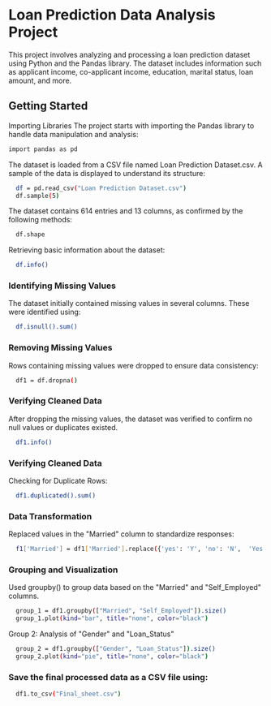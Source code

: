 
# Loan Prediction Data Analysis Project
This project involves analyzing and processing a loan prediction dataset using Python and the Pandas library. The dataset includes information such as applicant income, co-applicant income, education, marital status, loan amount, and more.

## Getting Started


Importing Libraries
The project starts with importing the Pandas library to handle data manipulation and analysis:
```bash
import pandas as pd
```
The dataset is loaded from a CSV file named Loan Prediction Dataset.csv. A sample of the data is displayed to understand its structure:
```bash
  df = pd.read_csv("Loan Prediction Dataset.csv")
  df.sample(5)
```
The dataset contains 614 entries and 13 columns, as confirmed by the following methods:
```bash
  df.shape
```

Retrieving basic information about the dataset:
```bash
  df.info()
```
### Identifying Missing Values

The dataset initially contained missing values in several columns. These were identified using:
```bash
  df.isnull().sum()
```
### Removing Missing Values
Rows containing missing values were dropped to ensure data consistency:
```bash
  df1 = df.dropna()
```
### Verifying Cleaned Data
After dropping the missing values, the dataset was verified to confirm no null values or duplicates existed.
```bash
  df1.info()
```

### Verifying Cleaned Data
Checking for Duplicate Rows:
```bash
  df1.duplicated().sum()
```
### Data Transformation
Replaced values in the "Married" column to standardize responses:
```bash
  f1['Married'] = df1['Married'].replace({'yes': 'Y', 'no': 'N',  'Yes': 'Y', 'No': 'N', 'Y': 'Y', 'N': 'N'})
```
### Grouping and Visualization
Used groupby() to group data based on the "Married" and "Self_Employed" columns.
```bash
  group_1 = df1.groupby(["Married", "Self_Employed"]).size()
  group_1.plot(kind="bar", title="none", color="black")
```
Group 2: Analysis of "Gender" and "Loan_Status"
```bash
  group_2 = df1.groupby(["Gender", "Loan_Status"]).size()
  group_2.plot(kind="pie", title="none", color="black")
```
### Save the final processed data as a CSV file using:

```bash
  df1.to_csv("Final_sheet.csv")
```














